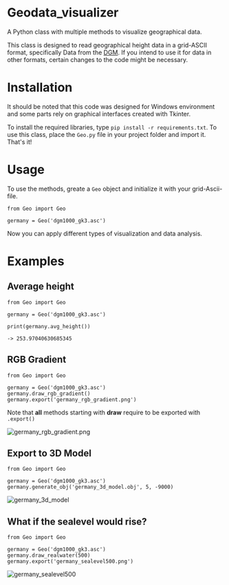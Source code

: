 # Geodata_visualizer
A Python class with multiple methods to visualize geographical data.

This class is designed to read geographical height data in a grid-ASCII format, specifically Data from the [DGM](https://gdz.bkg.bund.de/index.php/default/catalog/product/view/id/756/s/digitales-gelandemodell-gitterweite-200-m-dgm200/category/8/?___store=default).
If you intend to use it for data in other formats, certain changes to the code might be necessary.

# Installation
It should be noted that this code was designed for Windows environment and some parts rely on graphical interfaces created with Tkinter.

To install the required libraries, type `pip install -r requirements.txt`.
To use this class, place the `Geo.py` file in your project folder and import it. That's it!

# Usage
To use the methods, greate a `Geo` object and initialize it with your grid-Ascii-file.
```
from Geo import Geo

germany = Geo('dgm1000_gk3.asc')
```
Now you can apply different types of visualization and data analysis.

# Examples

## Average height
```
from Geo import Geo

germany = Geo('dgm1000_gk3.asc')

print(germany.avg_height())

-> 253.97040630685345
```
## RGB Gradient
```
from Geo import Geo

germany = Geo('dgm1000_gk3.asc')
germany.draw_rgb_gradient()
germany.export('germany_rgb_gradient.png')
```
Note that **all** methods starting with **draw** require to be exported with `.export()`

![germany_rgb_gradient.png](https://i.imgur.com/CgV0B29.png)

## Export to 3D Model
```
from Geo import Geo

germany = Geo('dgm1000_gk3.asc')
germany.generate_obj('germany_3d_model.obj', 5, -9000)
```

![germany_3d_model](https://i.imgur.com/al5MOeS.jpg)

## What if the sealevel would rise?
```
from Geo import Geo

germany = Geo('dgm1000_gk3.asc')
germany.draw_realwater(500)
germany.export('germany_sealevel500.png')
```

![germany_sealevel500](https://i.imgur.com/ADoWTiR.png)
